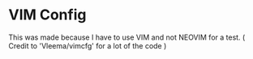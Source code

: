 # VIM Config
This was made because I have to use VIM and not NEOVIM for a test.
( Credit to 'Vleema/vimcfg' for a lot of the code )
